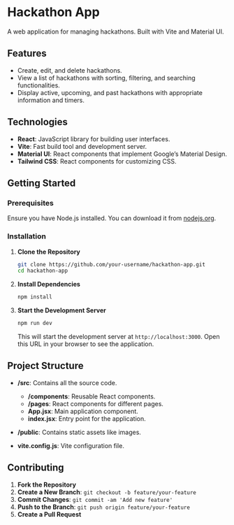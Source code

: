 # Hackathon App

A web application for managing hackathons. Built with Vite and Material UI.

## Features

- Create, edit, and delete hackathons.
- View a list of hackathons with sorting, filtering, and searching functionalities.
- Display active, upcoming, and past hackathons with appropriate information and timers.

## Technologies

- **React**: JavaScript library for building user interfaces.
- **Vite**: Fast build tool and development server.
- **Material UI**: React components that implement Google’s Material Design.
- **Tailwind CSS**: React components for customizing CSS.

## Getting Started

### Prerequisites

Ensure you have Node.js installed. You can download it from [nodejs.org](https://nodejs.org/).

### Installation

1. **Clone the Repository**

   ```bash
   git clone https://github.com/your-username/hackathon-app.git
   cd hackathon-app
   ```

2. **Install Dependencies**

   ```bash
   npm install
   ```

3. **Start the Development Server**

   ```bash
   npm run dev
   ```

   This will start the development server at `http://localhost:3000`. Open this URL in your browser to see the application.

## Project Structure

- **/src**: Contains all the source code.
  - **/components**: Reusable React components.
  - **/pages**: React components for different pages.
  - **App.jsx**: Main application component.
  - **index.jsx**: Entry point for the application.

- **/public**: Contains static assets like images.

- **vite.config.js**: Vite configuration file.

## Contributing

1. **Fork the Repository**
2. **Create a New Branch**: `git checkout -b feature/your-feature`
3. **Commit Changes**: `git commit -am 'Add new feature'`
4. **Push to the Branch**: `git push origin feature/your-feature`
5. **Create a Pull Request**
